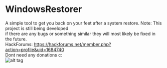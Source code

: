 # WindowsRestorer
A simple tool to get you back on your feet after a system restore.
Note: This project is still being developed<br>if there are any bugs or something similar they will most likely be fixed in the future.<br>
HackForums: https://hackforums.net/member.php?action=profile&uid=1684740<br> Dont need any donations c:<br>
![alt tag](http://i.imgur.com/rMRFwbq.png)
